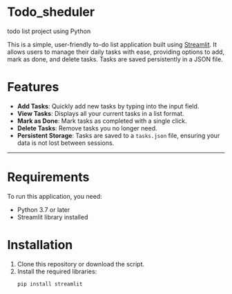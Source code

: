 # Todo_sheduler
todo list project using Python

This is a simple, user-friendly to-do list application built using [Streamlit](https://streamlit.io/). It allows users to manage their daily tasks with ease, providing options to add, mark as done, and delete tasks. Tasks are saved persistently in a JSON file.

# Features

- **Add Tasks**: Quickly add new tasks by typing into the input field.
- **View Tasks**: Displays all your current tasks in a list format.
- **Mark as Done**: Mark tasks as completed with a single click.
- **Delete Tasks**: Remove tasks you no longer need.
- **Persistent Storage**: Tasks are saved to a `tasks.json` file, ensuring your data is not lost between sessions.

---

# Requirements

To run this application, you need:

- Python 3.7 or later
- Streamlit library installed


#  Installation

1. Clone this repository or download the script.
2. Install the required libraries:
   ```bash
   pip install streamlit
